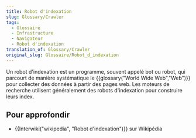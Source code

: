 ```yaml
---
title: Robot d'indexation
slug: Glossary/Crawler
tags:
  - Glossaire
  - Infrastructure
  - Navigateur
  - Robot d'indexation
translation_of: Glossary/Crawler
original_slug: Glossaire/Robot_d_indexation
---
```

Un robot d'indexation est un programme, souvent appelé bot ou robot, qui parcourt de manière systématique le {{glossary("World Wide Web","Web")}} pour collecter des données à partir des pages web. Les moteurs de recherche utilisent généralement des robots d'indexation pour construire leurs index.

## Pour approfondir

- {{Interwiki("wikipedia", "Robot d'indexation")}} sur Wikipédia
